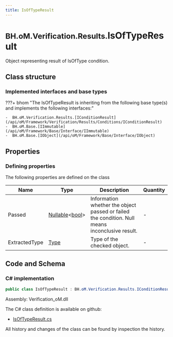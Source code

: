 ```yaml
---
title: IsOfTypeResult
---
```


# <small>BH.oM.Verification.Results.</small>**IsOfTypeResult**

Object representing result of IsOfType condition.

## Class structure

### Implemented interfaces and base types

???+ bhom "The IsOfTypeResult is inheriting from the following base type(s) and implements the following interfaces:"

    -  BH.oM.Verification.Results.[IConditionResult](/api/oM/Framework/Verification/Results/Conditions/IConditionResult)
    -  BH.oM.Base.[IImmutable](/api/oM/Framework/Base/Interface/IImmutable)
    -  BH.oM.Base.[IObject](/api/oM/Framework/Base/Interface/IObject)


## Properties



### Defining properties

The following properties are defined on the class

| Name             | Type             | Description      | Quantity         |
|------------------|------------------|------------------|------------------|
| Passed | [Nullable](https://learn.microsoft.com/en-us/dotnet/api/System.Nullable-1?view=netstandard-2.0)&lt;[bool](https://learn.microsoft.com/en-us/dotnet/api/System.Boolean?view=netstandard-2.0)&gt; | Information whether the object passed or failed the condition. Null means inconclusive result. | - |
| ExtractedType | [Type](https://learn.microsoft.com/en-us/dotnet/api/System.Type?view=netstandard-2.0) | Type of the checked object. | - |


## Code and Schema

### C# implementation

``` C# title="C#"
public class IsOfTypeResult : BH.oM.Verification.Results.IConditionResult, BH.oM.Base.IImmutable, BH.oM.Base.IObject
```

Assembly: Verification_oM.dll

The C# class definition is available on github:

- [IsOfTypeResult.cs](https://github.com/BHoM/BHoM/blob/develop/Verification_oM/Results\Conditions\IsOfTypeResult.cs)

All history and changes of the class can be found by inspection the history.
